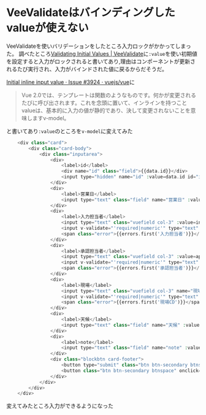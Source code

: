 # VeeValidateはバインディングしたvalueが使えない

VeeValidateを使いバリデーションをしたところ入力ロックがかかってしまった。
調べたところ[Validating Initial Values \| VeeValidate](https://baianat.github.io/vee-validate/examples/initial-value.html#input-locking-and-value-binding)に`:value`を使い初期値を設定すると入力がロックされると書いてあり,理由はコンポーネントが更新されるたび実行され、入力がバインドされた値に戻るからだそうだ。

[Initial inline input value · Issue \#3924 · vuejs/vue](https://github.com/vuejs/vue/issues/3924)に
>Vue 2\.0では、テンプレートは関数のようなものです。何かが変更されるたびに呼び出されます。これを念頭に置いて、インラインを持つことvalueは、基本的に入力の値が静的であり、決して変更されないことを意味しますv\-model。

と書いてあり`:value`のところを`v-model`に変えてみた

```php
    <div class="card">
        <div class="card-body">
            <div class="inputarea">
                <div>
                    <label>id</label>
                    <div name="id" class="field">{{data.id}}</div>
                    <input type="hidden" name="id" :value=data.id id="id">
                </div>
                <div>
                    <label>営業日</label>
                    <input type="text" class="field" name="営業日" :value=data.営業日>
                </div>
                <div>
                    <label>入力担当者</label>
                    <input type="text" class="vuefield col-3" :value=input readonly>
                    <input v-validate="'required|numeric'" type="text" class="vuefield col-2" name="入力担当者" v-model=data.入力担当者 v-on:input="inputstaff" id="input">
                    <span class="error">{{errors.first('入力担当者')}}</span>  
                </div>
                <div>
                    <label>承認担当者</label>
                    <input type="text" class="vuefield col-3" :value=approval readonly>
                    <input v-validate="'required|numeric'" type="text" class="vuefield col-2" name="承認担当者" v-model=data.承認担当者 v-on:input="approvalstaff" id="approval">
                    <span class="error">{{errors.first('承認担当者')}}</span>
                </div>
                <div>
                    <label>現場</label>
                    <input type="text" class="vuefield col-3" name="現場名" v-model=data.現場名 id="sitename" readonly>
                    <input v-validate="'required|numeric'" type="text" class="vuefield col-2" name="現場CD" v-model=data.現場CD v-on:input="site" id="sitecd">
                    <span class="error">{{errors.first('現場CD')}}</span> 
                </div>
                <div>
                    <label>天候</label>
                    <input type="text" class="field" name="天候" :value=data.天候>
                </div> 
                <div>
                    <label>note</label>
                    <input type="text" class="field" name="note" :value=data.note>
                </div>   
                <div class="blockbtn card-footer">
                    <button type="submit" class="btn btn-secondary btnspace" >{{mode}}</button>
                    <button class="btn btn-secondary btnspace" onclick="history.back()">戻る</button>
                </div>
            </div>
        </div>
    </div>
```

変えてみたところ入力ができるようになった